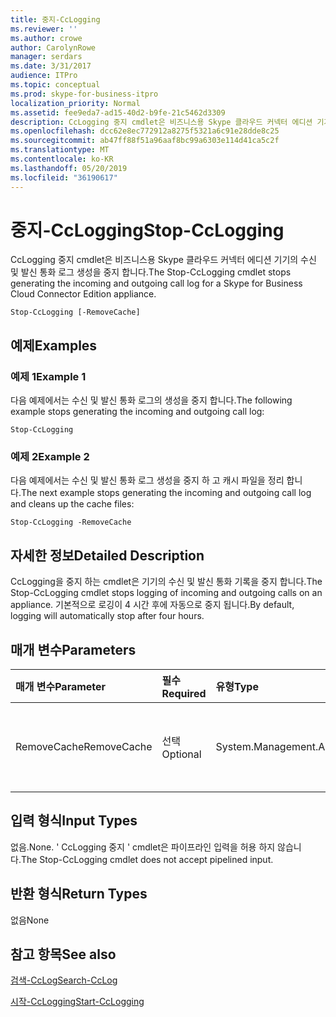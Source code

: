 ```yaml
---
title: 중지-CcLogging
ms.reviewer: ''
ms.author: crowe
author: CarolynRowe
manager: serdars
ms.date: 3/31/2017
audience: ITPro
ms.topic: conceptual
ms.prod: skype-for-business-itpro
localization_priority: Normal
ms.assetid: fee9eda7-ad15-40d2-b9fe-21c5462d3309
description: CcLogging 중지 cmdlet은 비즈니스용 Skype 클라우드 커넥터 에디션 기기의 수신 및 발신 통화 로그 생성을 중지 합니다.
ms.openlocfilehash: dcc62e8ec772912a8275f5321a6c91e28dde8c25
ms.sourcegitcommit: ab47ff88f51a96aaf8bc99a6303e114d41ca5c2f
ms.translationtype: MT
ms.contentlocale: ko-KR
ms.lasthandoff: 05/20/2019
ms.locfileid: "36190617"
---
```

# <a name="stop-cclogging"></a><span data-ttu-id="71cf7-103">중지-CcLogging</span><span class="sxs-lookup"><span data-stu-id="71cf7-103">Stop-CcLogging</span></span>
 
<span data-ttu-id="71cf7-104">CcLogging 중지 cmdlet은 비즈니스용 Skype 클라우드 커넥터 에디션 기기의 수신 및 발신 통화 로그 생성을 중지 합니다.</span><span class="sxs-lookup"><span data-stu-id="71cf7-104">The Stop-CcLogging cmdlet stops generating the incoming and outgoing call log for a Skype for Business Cloud Connector Edition appliance.</span></span>
  
```
Stop-CcLogging [-RemoveCache]
```

## <a name="examples"></a><span data-ttu-id="71cf7-105">예제</span><span class="sxs-lookup"><span data-stu-id="71cf7-105">Examples</span></span>
<span data-ttu-id="71cf7-106"><a name="Examples"> </a></span><span class="sxs-lookup"><span data-stu-id="71cf7-106"></span></span>

### <a name="example-1"></a><span data-ttu-id="71cf7-107">예제 1</span><span class="sxs-lookup"><span data-stu-id="71cf7-107">Example 1</span></span>

<span data-ttu-id="71cf7-108">다음 예제에서는 수신 및 발신 통화 로그의 생성을 중지 합니다.</span><span class="sxs-lookup"><span data-stu-id="71cf7-108">The following example stops generating the incoming and outgoing call log:</span></span> 
  
```
Stop-CcLogging
```

### <a name="example-2"></a><span data-ttu-id="71cf7-109">예제 2</span><span class="sxs-lookup"><span data-stu-id="71cf7-109">Example 2</span></span>

<span data-ttu-id="71cf7-110">다음 예제에서는 수신 및 발신 통화 로그 생성을 중지 하 고 캐시 파일을 정리 합니다.</span><span class="sxs-lookup"><span data-stu-id="71cf7-110">The next example stops generating the incoming and outgoing call log and cleans up the cache files:</span></span>
  
```
Stop-CcLogging -RemoveCache
```

## <a name="detailed-description"></a><span data-ttu-id="71cf7-111">자세한 정보</span><span class="sxs-lookup"><span data-stu-id="71cf7-111">Detailed Description</span></span>
<span data-ttu-id="71cf7-112"><a name="DetailedDescription"> </a></span><span class="sxs-lookup"><span data-stu-id="71cf7-112"></span></span>

<span data-ttu-id="71cf7-113">CcLogging을 중지 하는 cmdlet은 기기의 수신 및 발신 통화 기록을 중지 합니다.</span><span class="sxs-lookup"><span data-stu-id="71cf7-113">The Stop-CcLogging cmdlet stops logging of incoming and outgoing calls on an appliance.</span></span> <span data-ttu-id="71cf7-114">기본적으로 로깅이 4 시간 후에 자동으로 중지 됩니다.</span><span class="sxs-lookup"><span data-stu-id="71cf7-114">By default, logging will automatically stop after four hours.</span></span>
  
## <a name="parameters"></a><span data-ttu-id="71cf7-115">매개 변수</span><span class="sxs-lookup"><span data-stu-id="71cf7-115">Parameters</span></span>
<span data-ttu-id="71cf7-116"><a name="DetailedDescription"> </a></span><span class="sxs-lookup"><span data-stu-id="71cf7-116"></span></span>

|<span data-ttu-id="71cf7-117">**매개 변수**</span><span class="sxs-lookup"><span data-stu-id="71cf7-117">**Parameter**</span></span>|<span data-ttu-id="71cf7-118">**필수**</span><span class="sxs-lookup"><span data-stu-id="71cf7-118">**Required**</span></span>|<span data-ttu-id="71cf7-119">**유형**</span><span class="sxs-lookup"><span data-stu-id="71cf7-119">**Type**</span></span>|<span data-ttu-id="71cf7-120">**설명**</span><span class="sxs-lookup"><span data-stu-id="71cf7-120">**Description**</span></span>|
|:-----|:-----|:-----|:-----|
| <span data-ttu-id="71cf7-121">RemoveCache</span><span class="sxs-lookup"><span data-stu-id="71cf7-121">RemoveCache</span></span> <br/> | <span data-ttu-id="71cf7-122">선택</span><span class="sxs-lookup"><span data-stu-id="71cf7-122">Optional</span></span> <br/> | <span data-ttu-id="71cf7-123">System.Management.Automation.SwitchParameter</span><span class="sxs-lookup"><span data-stu-id="71cf7-123">System.Management.Automation.SwitchParameter</span></span> <br/> |<span data-ttu-id="71cf7-124">로깅 캐시 파일을 제거 합니다.</span><span class="sxs-lookup"><span data-stu-id="71cf7-124">Removes the logging cache files.</span></span>  <br/> |
   
## <a name="input-types"></a><span data-ttu-id="71cf7-125">입력 형식</span><span class="sxs-lookup"><span data-stu-id="71cf7-125">Input Types</span></span>
<span data-ttu-id="71cf7-126"><a name="InputTypes"> </a></span><span class="sxs-lookup"><span data-stu-id="71cf7-126"></span></span>

<span data-ttu-id="71cf7-127">없음.</span><span class="sxs-lookup"><span data-stu-id="71cf7-127">None.</span></span> <span data-ttu-id="71cf7-128">' CcLogging 중지 ' cmdlet은 파이프라인 입력을 허용 하지 않습니다.</span><span class="sxs-lookup"><span data-stu-id="71cf7-128">The Stop-CcLogging cmdlet does not accept pipelined input.</span></span>
  
## <a name="return-types"></a><span data-ttu-id="71cf7-129">반환 형식</span><span class="sxs-lookup"><span data-stu-id="71cf7-129">Return Types</span></span>
<span data-ttu-id="71cf7-130"><a name="ReturnTypes"> </a></span><span class="sxs-lookup"><span data-stu-id="71cf7-130"></span></span>

<span data-ttu-id="71cf7-131">없음</span><span class="sxs-lookup"><span data-stu-id="71cf7-131">None</span></span>
  
## <a name="see-also"></a><span data-ttu-id="71cf7-132">참고 항목</span><span class="sxs-lookup"><span data-stu-id="71cf7-132">See also</span></span>
<span data-ttu-id="71cf7-133"><a name="ReturnTypes"> </a></span><span class="sxs-lookup"><span data-stu-id="71cf7-133"></span></span>

[<span data-ttu-id="71cf7-134">검색-CcLog</span><span class="sxs-lookup"><span data-stu-id="71cf7-134">Search-CcLog</span></span>](search-cclog.md)
  
[<span data-ttu-id="71cf7-135">시작-CcLogging</span><span class="sxs-lookup"><span data-stu-id="71cf7-135">Start-CcLogging</span></span>](start-cclogging.md)
  

